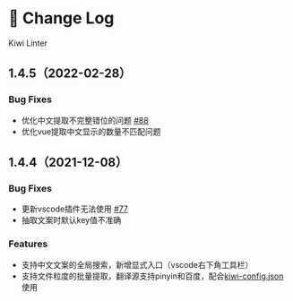 # 🐤 Change Log
Kiwi Linter

## 1.4.5（2022-02-28）

### Bug Fixes
- 优化中文提取不完整错位的问题 [#88](https://github.com/alibaba/kiwi/issues/88)
- 优化vue提取中文显示的数量不匹配问题
## 1.4.4（2021-12-08）

### Bug Fixes
- 更新vscode插件无法使用 [#77](https://github.com/alibaba/kiwi/issues/77)
- 抽取文案时默认key值不准确

### Features
- 支持中文文案的全局搜索，新增显式入口（vscode右下角工具栏）
- 支持文件粒度的批量提取，翻译源支持pinyin和百度，配合[kiwi-config.json](https://github.com/alibaba/kiwi/tree/master/kiwi-cli)使用